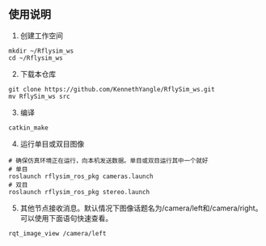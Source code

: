 ## 使用说明
1. 创建工作空间
``` 
mkdir ~/Rflysim_ws
cd ~/Rflysim_ws
```

2. 下载本仓库
```
git clone https://github.com/KennethYangle/RflySim_ws.git
mv RflySim_ws src
```

3. 编译
```
catkin_make
```

4. 运行单目或双目图像
```
# 确保仿真环境正在运行，向本机发送数据。单目或双目运行其中一个就好
# 单目
roslaunch rflysim_ros_pkg cameras.launch
# 双目
roslaunch rflysim_ros_pkg stereo.launch
```

5. 其他节点接收消息。默认情况下图像话题名为/camera/left和/camera/right。可以使用下面语句快速查看。
```
rqt_image_view /camera/left
```